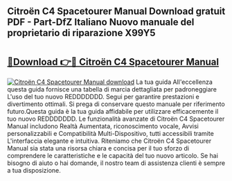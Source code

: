 ## Citroën C4 Spacetourer Manual Download gratuit PDF - Part-DfZ Italiano Nuovo manuale del proprietario di riparazione X99Y5

# <h2><a href="http://dfch1j8.blite.top/?on=Citro%c3%abn+C4+Spacetourer+Manual">🔗Download 👉🔴 Citroën C4 Spacetourer Manual</a></h2>

[![Citroën C4 Spacetourer Manual download](https://i.imgur.com/lujVjoI.png)](http://dfch1j8.blite.top/?on=Citro%c3%abn+C4+Spacetourer+Manual)
La tua guida All'eccellenza questa guida fornisce una tabella di marcia dettagliata per padroneggiare L'uso del tuo nuovo REDDDDDDD. Segui per garantire prestazioni e divertimento ottimali. Si prega di conservare questo manuale per riferimento futuro.Questa guida è la tua guida affidabile per utilizzare efficacemente il tuo nuovo REDDDDDDD. Le funzionalità avanzate di Citroën C4 Spacetourer Manual includono Realtà Aumentata, riconoscimento vocale, Avvisi personalizzabili e Compatibilità Multi-Dispositivo, tutti accessibili tramite L'interfaccia elegante e intuitiva. Riteniamo che Citroën C4 Spacetourer Manual sia stata una risorsa chiara e concisa per il tuo sforzo di comprendere le caratteristiche e le capacità del tuo nuovo articolo. Se hai bisogno di aiuto o hai domande, il nostro team di assistenza clienti è sempre a tua disposizione.
